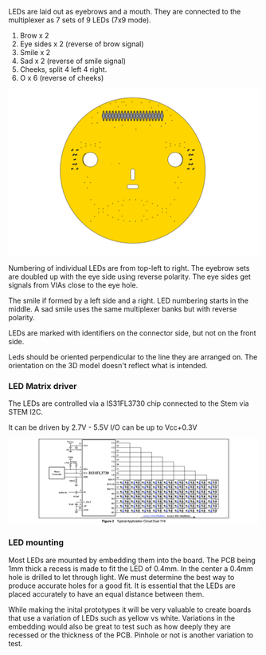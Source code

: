 LEDs are laid out as eyebrows and a mouth. They are connected to the multiplexer as 7 sets of 9 LEDs (7x9 mode).
1) Brow x 2
1) Eye sides x 2 (reverse of brow signal)
3) Smile x 2
5) Sad x 2 (reverse of smile signal)
7) Cheeks, split 4 left 4 right.
7) O x 6 (reverse of cheeks)


![919 Smiley Layout](./919-smiley-front-face.png)

Numbering of individual LEDs are from top-left to right.
The eyebrow sets are doubled up with the eye side using reverse polarity. The eye sides get signals from VIAs close to the eye hole.

The smile if formed by a left side and a right. LED numbering starts in the middle.
A sad smile uses the same multiplexer banks but with reverse polarity.

LEDs are marked with identifiers on the connector side, but not on the front side.

Leds should be oriented perpendicular to the line they are arranged on. The orientation on the 3D model doesn't reflect what is intended.


### LED Matrix driver

The LEDs are controlled via a IS31FL3730 chip connected to the Stem via STEM I2C.

It can be driven by 2.7V - 5.5V
I/O can be up to Vcc+0.3V

![LED matrix driver 7x9](./LED-matrix-7x9.png)


### LED mounting

Most LEDs are mounted by embedding them into the board. The PCB being 1mm thick a recess is made to fit the LED of 0.4mm. In the center a 0.4mm hole is drilled to let through light. We must determine the best way to produce accurate holes for a good fit.
It is essential that the LEDs are placed accurately to have an equal distance between them.

While making the inital prototypes it will be very valuable to create boards that use a variation of LEDs such as yellow vs white.
Variations in the embedding would also be great to test such as how deeply they are recessed or the thickness of the PCB.
Pinhole or not is another variation to test.
